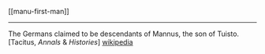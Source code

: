 [[manu-first-man]]

---

The Germans claimed to be descendants of Mannus, the son of Tuisto. [Tacitus, *Annals* & *Histories*]
[wikipedia](https://en.wikipedia.org/wiki/Mannus)